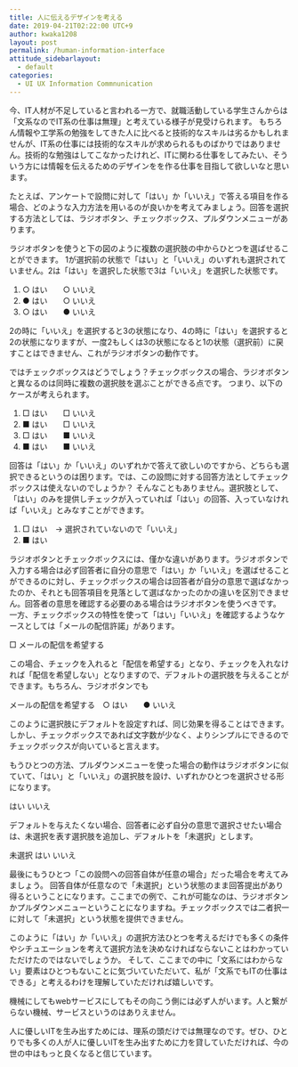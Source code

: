 ```yaml
---
title: 人に伝えるデザインを考える
date: 2019-04-21T02:22:00 UTC+9
author: kwaka1208
layout: post
permalink: /human-information-interface
attitude_sidebarlayout:
  - default
categories:
  - UI UX Information Commnunication
---
```

今、IT人材が不足していると言われる一方で、就職活動している学生さんからは「文系なのでIT系の仕事は無理」と考えている様子が見受けられます。
もちろん情報や工学系の勉強をしてきた人に比べると技術的なスキルは劣るかもしれませんが、IT系の仕事には技術的なスキルが求められるものばかりではありません。技術的な勉強はしてこなかったけれど、ITに関わる仕事をしてみたい、そういう方には情報を伝えるためのデザインをを作る仕事を目指して欲しいなと思います。

たとえば、アンケートで設問に対して「はい」か「いいえ」で答える項目を作る場合、どのような入力方法を用いるのが良いかを考えてみましょう。回答を選択する方法としては、ラジオボタン、チェックボックス、プルダウンメニューがあります。

ラジオボタンを使うと下の図のように複数の選択肢の中からひとつを選ばせることができます。
1が選択前の状態で「はい」と「いいえ」のいずれも選択されていません。2は「はい」を選択した状態で3は「いいえ」を選択した状態です。

1) ○ はい　　○ いいえ
2) ● はい　　○ いいえ
3) ○ はい　　● いいえ

2の時に「いいえ」を選択すると3の状態になり、4の時に「はい」を選択すると2の状態になりますが、一度2もしくは3の状態になると1の状態（選択前）に戻すことはできません、これがラジオボタンの動作です。

ではチェックボックスはどうでしょう？チェックボックスの場合、ラジオボタンと異なるのは同時に複数の選択肢を選ぶことができる点です。
つまり、以下のケースが考えられます。

1) □ はい　　□ いいえ
2) ■ はい　　□ いいえ
3) □ はい　　■ いいえ
4) ■ はい　　■ いいえ

回答は「はい」か「いいえ」のいずれかで答えて欲しいのですから、どちらも選択できるというのは困ります。では、この設問に対する回答方法としてチェックボックスは使えないのでしょうか？
そんなこともありません。選択肢として、「はい」のみを提供しチェックが入っていれば「はい」の回答、入っていなければ「いいえ」とみなすことができます。

1) □ はい　→ 選択されていないので「いいえ」
2) ■ はい

ラジオボタンとチェックボックスには、僅かな違いがあります。ラジオボタンで入力する場合は必ず回答者に自分の意思で「はい」か「いいえ」を選ばせることができるのに対し、チェックボックスの場合は回答者が自分の意思で選ばなかったのか、それとも回答項目を見落として選ばなかったのかの違いを区別できません。回答者の意思を確認する必要のある場合はラジオボタンを使うべきです。
一方、チェックボックスの特性を使って「はい」「いいえ」を確認するようなケースとしては「メールの配信許諾」があります。

□ メールの配信を希望する

この場合、チェックを入れると「配信を希望する」となり、チェックを入れなければ「配信を希望しない」となりますので、デフォルトの選択肢を与えることができます。もちろん、ラジオボタンでも

メールの配信を希望する　○ はい　　● いいえ

このように選択肢にデフォルトを設定すれば、同じ効果を得ることはできます。しかし、チェックボックスであれば文字数が少なく、よりシンプルにできるのでチェックボックスが向いていると言えます。

もうひとつの方法、プルダウンメニューを使った場合の動作はラジオボタンに似ていて、「はい」と「いいえ」の選択肢を設け、いずれかひとつを選択させる形になります。

はい
いいえ

デフォルトを与えたくない場合、回答者に必ず自分の意思で選択させたい場合は、未選択を表す選択肢を追加し、デフォルトを「未選択」とします。

未選択
はい
いいえ

最後にもうひとつ「この設問への回答自体が任意の場合」だった場合を考えてみましょう。
回答自体が任意なので「未選択」という状態のまま回答提出があり得るということになります。ここまでの例で、これが可能なのは、ラジオボタンかプルダウンメニューということになりますね。チェックボックスでは二者択一に対して「未選択」という状態を提供できません。

このように「はい」か「いいえ」の選択方法ひとつを考えるだけでも多くの条件やシチュエーションを考えて選択方法を決めなければならないことはわかっていただけたのではないでしょうか。
そして、ここまでの中に「文系にはわからない」要素はひとつもないことに気づいていただいて、私が「文系でもITの仕事はできる」と考えるわけを理解していただければ嬉しいです。

機械にしてもwebサービスにしてもその向こう側には必ず人がいます。人と繋がらない機械、サービスというのはありえません。

人に優しいITを生み出すためには、理系の頭だけでは無理なのです。ぜひ、ひとりでも多くの人が人に優しいITを生み出すために力を貸していただければ、今の世の中はもっと良くなると信じています。
